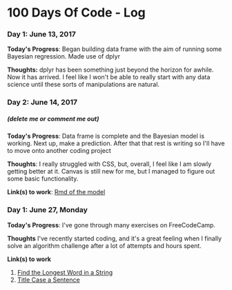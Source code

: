 # 100 Days Of Code - Log

### Day 1: June 13, 2017 


**Today's Progress**: Began building data frame with the aim of running some Bayesian regression. Made use of dplyr

**Thoughts:**  dplyr has been something just beyond the horizon for awhile. Now it has arrived. I feel like I won't be able to really start with any data science until these sorts of manipulations are natural. 



### Day 2: June 14, 2017 
##### (delete me or comment me out)

**Today's Progress**: Data frame is complete and the Bayesian model is working. Next up, make a prediction. After that that rest is writing so I'll have to move onto another coding project

**Thoughts**: I really struggled with CSS, but, overall, I feel like I am slowly getting better at it. Canvas is still new for me, but I managed to figure out some basic functionality.

**Link(s) to work**: [Rmd of the model]()


### Day 1: June 27, Monday

**Today's Progress**: I've gone through many exercises on FreeCodeCamp.

**Thoughts** I've recently started coding, and it's a great feeling when I finally solve an algorithm challenge after a lot of attempts and hours spent.

**Link(s) to work**
1. [Find the Longest Word in a String](https://www.freecodecamp.com/challenges/find-the-longest-word-in-a-string)
2. [Title Case a Sentence](https://www.freecodecamp.com/challenges/title-case-a-sentence)
